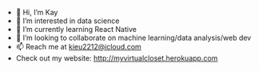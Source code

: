 - 👋 Hi, I’m Kay
- 👀 I’m interested in data science
- 🌱 I’m currently learning React Native
- 💞️ I’m looking to collaborate on machine learning/data analysis/web dev
- 📫 Reach me at kieu2212@icloud.com
- Check out my website: http://myvirtualcloset.herokuapp.com
